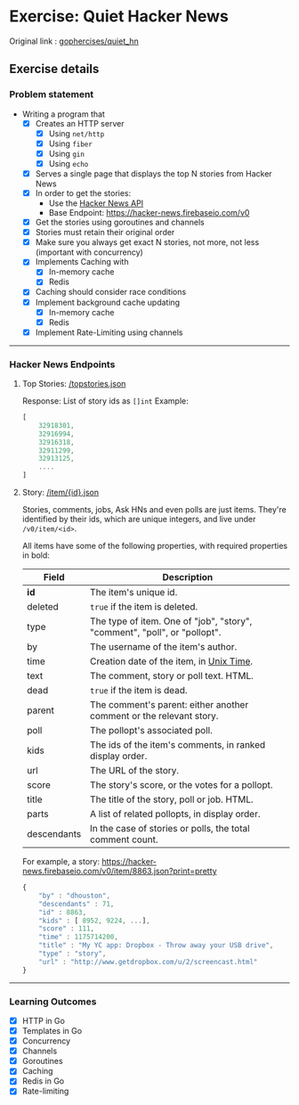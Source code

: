 # Exercise: Quiet Hacker News

Original link : [gophercises/quiet_hn](https://github.com/gophercises/quiet_hn)

## Exercise details

### Problem statement
- Writing a program that 
    - [x] Creates an HTTP server
        - [x] Using `net/http`
        - [x] Using `fiber`
        - [x] Using `gin`
        - [x] Using `echo`
    - [x] Serves a single page that displays the top N stories from Hacker News
    - [x] In order to get the stories:
        - Use the [Hacker News API](https://github.com/HackerNews/API)
        - Base Endpoint: https://hacker-news.firebaseio.com/v0
    - [x] Get the stories using goroutines and channels
    - [x] Stories must retain their original order
    - [x] Make sure you always get exact N stories, not more, not less (important with concurrency)
    - [x] Implements Caching with 
        - [x] In-memory cache 
        - [x] Redis
    - [x] Caching should consider race conditions
    - [x] Implement background cache updating
        - [x] In-memory cache 
        - [x] Redis
    - [x] Implement Rate-Limiting using channels

----

### Hacker News Endpoints

1. Top Stories: [/topstories.json](https://hacker-news.firebaseio.com/v0/topstories.json)
    
    Response: List of story ids as `[]int`
    Example:
    ```javascript
    [
        32918301,
        32916994,
        32916318,
        32911299,
        32913125,
        ....
    ]
    ```


1. Story: [/item/{id}.json](https://hacker-news.firebaseio.com/v0/item/8863.json)

    Stories, comments, jobs, Ask HNs and even polls are just items. They're identified by their ids, which are unique integers, and live under `/v0/item/<id>`.

    All items have some of the following properties, with required properties in bold:

    Field | Description
    ------|------------
    **id** | The item's unique id.
    deleted | `true` if the item is deleted.
    type | The type of item. One of "job", "story", "comment", "poll", or "pollopt".
    by | The username of the item's author.
    time | Creation date of the item, in [Unix Time](http://en.wikipedia.org/wiki/Unix_time).
    text | The comment, story or poll text. HTML.
    dead | `true` if the item is dead.
    parent | The comment's parent: either another comment or the relevant story.
    poll | The pollopt's associated poll.
    kids | The ids of the item's comments, in ranked display order.
    url | The URL of the story.
    score | The story's score, or the votes for a pollopt.
    title | The title of the story, poll or job. HTML.
    parts | A list of related pollopts, in display order.
    descendants | In the case of stories or polls, the total comment count.
    
    For example, a story: https://hacker-news.firebaseio.com/v0/item/8863.json?print=pretty

    ```javascript
    {
        "by" : "dhouston",
        "descendants" : 71,
        "id" : 8863,
        "kids" : [ 8952, 9224, ...],
        "score" : 111,
        "time" : 1175714200,
        "title" : "My YC app: Dropbox - Throw away your USB drive",
        "type" : "story",
        "url" : "http://www.getdropbox.com/u/2/screencast.html"
    }
    ```


---
### Learning Outcomes
- [x] HTTP in Go
- [x] Templates in Go
- [x] Concurrency
- [x] Channels
- [x] Goroutines
- [x] Caching
- [x] Redis in Go
- [x] Rate-limiting
